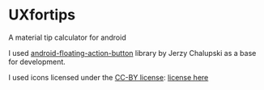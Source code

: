 # UXfortips
A material tip calculator for android 

I used [android-floating-action-button](https://github.com/futuresimple/android-floating-action-button) library by Jerzy Chalupski as a base for development.

I used icons licensed under the [CC-BY license](https://creativecommons.org/licenses/by/4.0/): [license here](https://creativecommons.org/licenses/by/4.0/legalcode)

